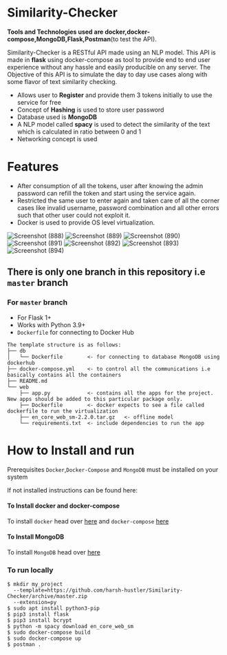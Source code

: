 # Similarity-Checker
**Tools and Technologies used are docker,docker-compose,MongoDB,Flask,Postman**(to test the API).

Similarity-Checker is a RESTful API made using an NLP model.
This API is made in **flask** using docker-compose as tool to provide end to end user experience without any hassle and easily producible on any server.
The Objective of this API is to simulate the day to day use cases along with some flavor of text similarity checking.

  - Allows user to **Register** and provide them 3 tokens initially to use the service for free
  - Concept of **Hashing** is used to store user password
  - Database used is **MongoDB**
  - A NLP model called **spacy** is used to detect the similarity of the text which is calculated in ratio between 0 and 1
  - Networking concept is used

# Features

  - After consumption of all the tokens, user after knowing the admin password can refill the token and start using the service again.
  - Restricted the same user to enter again and taken care of all the corner cases like invalid username, password combination and all other errors such that other user could not exploit it.
  - Docker is used to provide OS level virtualization.

  ![Screenshot (888)](https://user-images.githubusercontent.com/78041915/107001446-a3cd2380-67af-11eb-9a8a-0b0683caba7c.png)
![Screenshot (889)](https://user-images.githubusercontent.com/78041915/107001598-eb53af80-67af-11eb-9239-23df7d2d3f4f.png)
![Screenshot (890)](https://user-images.githubusercontent.com/78041915/107001601-ed1d7300-67af-11eb-97e9-fe1fae883d63.png)
![Screenshot (891)](https://user-images.githubusercontent.com/78041915/107001602-ed1d7300-67af-11eb-9069-55c204c8e545.png)
![Screenshot (892)](https://user-images.githubusercontent.com/78041915/107001603-edb60980-67af-11eb-8798-15107225bfbe.png)
![Screenshot (893)](https://user-images.githubusercontent.com/78041915/107001605-ee4ea000-67af-11eb-9704-240185e7bbfc.png)
![Screenshot (894)](https://user-images.githubusercontent.com/78041915/107001607-eee73680-67af-11eb-9a71-f2e62bbbffa1.png)


## There is only one branch in this repository i.e `master`  branch

### For `master` branch
* For Flask 1+
* Works with Python 3.9+
* `Dockerfile` for connecting to Docker Hub

```
The template structure is as follows:
├── db
│   └── Dockerfile        <- for connecting to database MongoDB using dockerhub
├── docker-compose.yml    <- to control all the communications i.e basically contains all the containers
├── README.md
└── web
    ├── app.py            <- contains all the apps for the project. New apps should be added to this particular package only.
    ├── Dockerfile        <- docker expects to see a file called dockerfile to run the virtualization
    ├── en_core_web_sm-2.2.0.tar.gz   <- offline model
    └── requirements.txt  <- include dependencies to run the app
```

# How to Install and run
Prerequisites
`Docker`,`Docker-Compose` and `MongoDB` must be installed on your system

If not installed instructions can be found here:
#### To Install docker and docker-compose
To install `docker` head over [here](https://docs.docker.com/engine/install/ubuntu/) and `docker-compose` [here](https://docs.docker.com/compose/install/)

#### To Install MongoDB
To install `MongoDB` head over [here](https://websiteforstudents.com/how-to-install-mongodb-on-ubuntu-20-04-18-04/)

### To run locally
```
$ mkdir my_project
  --template=https://github.com/harsh-hustler/Similarity-Checker/archive/master.zip
  --extension=py
$ sudo apt install python3-pip
$ pip3 install flask
$ pip3 install bcrypt
$ python -m spacy download en_core_web_sm
$ sudo docker-compose build
$ sudo docker-compose up
$ postman .
```
